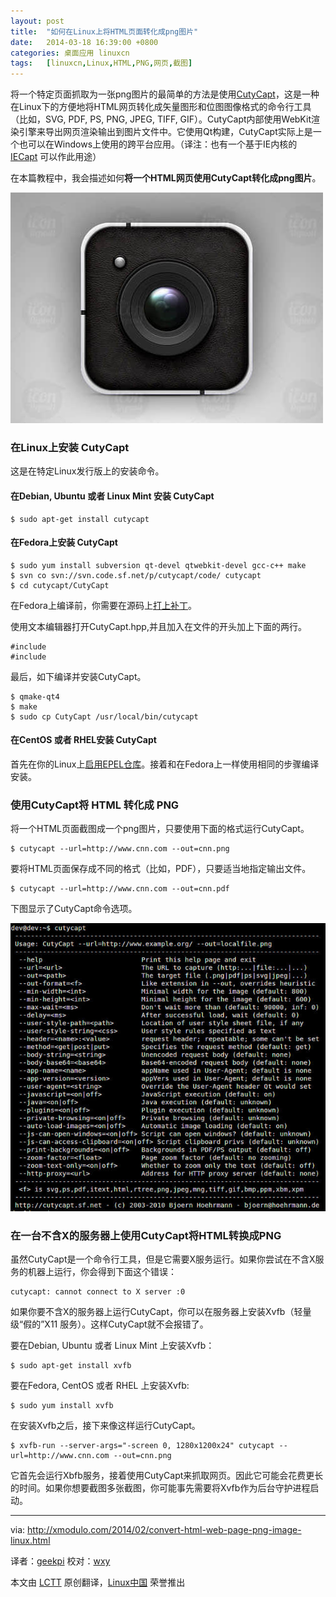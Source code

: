 ```yaml
---
layout: post
title:	"如何在Linux上将HTML页面转化成png图片"
date:	2014-03-18 16:39:00 +0800 
categories:	桌面应用 linuxcn 
tags:	[linuxcn,Linux,HTML,PNG,网页,截图]
---
```



将一个特定页面抓取为一张png图片的最简单的方法是使用[CutyCapt](http://cutycapt.sourceforge.net/)，这是一种在Linux下的方便地将HTML网页转化成矢量图形和位图图像格式的命令行工具（比如，SVG, PDF, PS, PNG, JPEG, TIFF, GIF）。CutyCapt内部使用WebKit渲染引擎来导出网页渲染输出到图片文件中。它使用Qt构建，CutyCapt实际上是一个也可以在Windows上使用的跨平台应用。（译注：也有一个基于IE内核的 [IECapt](http://iecapt.sourceforge.net/) 可以作此用途）


在本篇教程中，我会描述如何**将一个HTML网页使用CutyCapt转化成png图片**。


![](/Asserts/Images/album/201403/18/163928vfmzxf4dh98iii67.jpg)


### 在Linux上安装 CutyCapt


这是在特定Linux发行版上的安装命令。


#### 在Debian, Ubuntu 或者 Linux Mint 安装 CutyCapt



```
$ sudo apt-get install cutycapt 

```

#### 在Fedora上安装 CutyCapt



```
$ sudo yum install subversion qt-devel qtwebkit-devel gcc-c++ make
$ svn co svn://svn.code.sf.net/p/cutycapt/code/ cutycapt
$ cd cutycapt/CutyCapt 

```

在Fedora上编译前，你需要在源码上[打上补丁](https://github.com/hoehrmann/CutyCapt/issues/3)。


使用文本编辑器打开CutyCapt.hpp,并且加入在文件的开头加上下面的两行。



```
#include 
#include 
```

最后，如下编译并安装CutyCapt。



```
$ qmake-qt4
$ make
$ sudo cp CutyCapt /usr/local/bin/cutycapt 

```

#### 在CentOS 或者 RHEL安装 CutyCapt


首先在你的Linux上[启用EPEL仓库](http://xmodulo.com/2013/03/how-to-set-up-epel-repository-on-centos.html)。接着和在Fedora上一样使用相同的步骤编译安装。


### 使用CutyCapt将 HTML 转化成 PNG


将一个HTML页面截图成一个png图片，只要使用下面的格式运行CutyCapt。



```
$ cutycapt --url=http://www.cnn.com --out=cnn.png

```

要将HTML页面保存成不同的格式（比如，PDF），只要适当地指定输出文件。



```
$ cutycapt --url=http://www.cnn.com --out=cnn.pdf

```

下图显示了CutyCapt命令选项。


![](/Asserts/Images/album/201403/18/163933kqfwwhlfdddokqbl.jpg)


### 在一台不含X的服务器上使用CutyCapt将HTML转换成PNG


虽然CutyCapt是一个命令行工具，但是它需要X服务运行。如果你尝试在不含X服务的机器上运行，你会得到下面这个错误：



```
cutycapt: cannot connect to X server :0

```

如果你要不含X的服务器上运行CutyCapt，你可以在服务器上安装Xvfb（轻量级“假的”X11 服务）。这样CutyCapt就不会报错了。


要在Debian, Ubuntu 或者 Linux Mint 上安装Xvfb：



```
$ sudo apt-get install xvfb 

```

要在Fedora, CentOS 或者 RHEL 上安装Xvfb:



```
$ sudo yum install xvfb 

```

在安装Xvfb之后，接下来像这样运行CutyCapt。



```
$ xvfb-run --server-args="-screen 0, 1280x1200x24" cutycapt --url=http://www.cnn.com --out=cnn.png 

```

它首先会运行Xbfb服务，接着使用CutyCapt来抓取网页。因此它可能会花费更长的时间。如果你想要截图多张截图，你可能事先需要将Xvfb作为后台守护进程启动。




---


via: <http://xmodulo.com/2014/02/convert-html-web-page-png-image-linux.html>


译者：[geekpi](https://github.com/geekpi) 校对：[wxy](https://github.com/wxy)


本文由 [LCTT](https://github.com/LCTT/TranslateProject) 原创翻译，[Linux中国](http://linux.cn/) 荣誉推出
